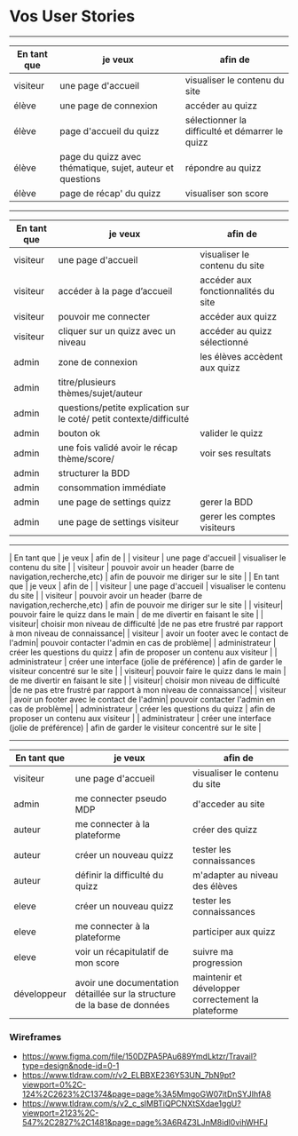 # Vos User Stories

---

| En tant que | je veux                                                   | afin de                                         |
| ----------- | --------------------------------------------------------- | ----------------------------------------------- |
| visiteur    | une page d'accueil                                        | visualiser le contenu du site                   |
| élève       | une page de connexion                                     | accéder au quizz                                |
| élève       | page d'accueil du quizz                                   | sélectionner la difficulté et démarrer le quizz |
| élève       | page du quizz avec thématique, sujet, auteur et questions | répondre au quizz                               |
| élève       | page de récap' du quizz                                   | visualiser son score                            |

---

| En tant que | je veux                                                             | afin de                             |
| ----------- | ------------------------------------------------------------------- | ----------------------------------- |
| visiteur    | une page d'accueil                                                  | visualiser le contenu du site       |
| visiteur    | accéder à la page d’accueil                                         | accéder aux fonctionnalités du site |
| visiteur    | pouvoir me connecter                                                | accéder aux quizz                   |
| visiteur    | cliquer sur un quizz avec un niveau                                 | accéder au quizz sélectionné        |
| admin       | zone de connexion                                                   | les élèves accèdent aux quizz       |
| admin       | titre/plusieurs thèmes/sujet/auteur                                 |
| admin       | questions/petite explication sur le coté/ petit contexte/difficulté |
| admin       | bouton ok                                                           | valider le quizz                    |
| admin       | une fois validé avoir le récap thème/score/                         | voir ses resultats                  |
| admin       | structurer la BDD                                                   |
| admin       | consommation immédiate                                              |
| admin       | une page de settings quizz                                          | gerer la BDD                        |
| admin       | une page de settings visiteur                                       | gerer les comptes visiteurs         |

---

| En tant que | je veux | afin de |
| visiteur | une page d'accueil | visualiser le contenu du site |
| visiteur | pouvoir avoir un header (barre de navigation,recherche,etc) | afin de pouvoir me diriger sur le site |
| En tant que | je veux | afin de |
| visiteur | une page d'accueil | visualiser le contenu du site |
| visiteur | pouvoir avoir un header (barre de navigation,recherche,etc) | afin de pouvoir me diriger sur le site |
| visiteur| pouvoir faire le quizz dans le main | de me divertir en faisant le site |
| visiteur| choisir mon niveau de difficulté |de ne pas etre frustré par rapport à mon niveau de connaissance|
| visiteur | avoir un footer avec le contact de l'admin| pouvoir contacter l'admin en cas de problème|
| administrateur | créer les questions du quizz | afin de proposer un contenu aux visiteur |
| administrateur | créer une interface (jolie de préférence) | afin de garder le visiteur concentré sur le site |
| visiteur| pouvoir faire le quizz dans le main | de me divertir en faisant le site |
| visiteur| choisir mon niveau de difficulté |de ne pas etre frustré par rapport à mon niveau de connaissance|
| visiteur | avoir un footer avec le contact de l'admin| pouvoir contacter l'admin en cas de problème|
| administrateur | créer les questions du quizz | afin de proposer un contenu aux visiteur |
| administrateur | créer une interface (jolie de préférence) | afin de garder le visiteur concentré sur le site |

---

| En tant que | je veux                                                                  | afin de                                            |
| ----------- | ------------------------------------------------------------------------ | -------------------------------------------------- |
| visiteur    | une page d'accueil                                                       | visualiser le contenu du site                      |
| admin       | me connecter pseudo MDP                                                  | d'acceder au site                                  |
| auteur      | me connecter à la plateforme                                             | créer des quizz                                    |
| auteur      | créer un nouveau quizz                                                   | tester les connaissances                           |
| auteur      | définir la difficulté du quizz                                           | m'adapter au niveau des élèves                     |
| eleve       | créer un nouveau quizz                                                   | tester les connaissances                           |
| eleve       | me connecter à la plateforme                                             | participer aux quizz                               |
| eleve       | voir un récapitulatif de mon score                                       | suivre ma progression                              |
| développeur | avoir une documentation détaillée sur la structure de la base de données | maintenir et développer correctement la plateforme |

### Wireframes

-   <https://www.figma.com/file/150DZPA5PAu689YmdLktzr/Travail?type=design&node-id=0-1>
-   <https://www.tldraw.com/r/v2_ELBBXE236Y53UN_7bN9pt?viewport=0%2C-124%2C2623%2C1374&page=page%3A5MmgoGW07itDnSYJIhfA8>
-   <https://www.tldraw.com/s/v2_c_sIMBTiQPCNXtSXdae1ggU?viewport=2123%2C-547%2C2827%2C1481&page=page%3A6R4Z3LJnM8idl0vihWHFJ>
